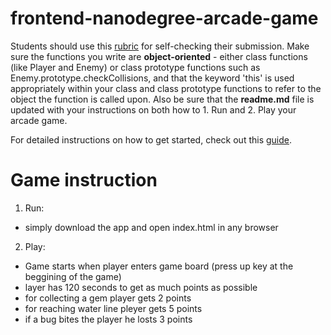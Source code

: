 frontend-nanodegree-arcade-game
===============================

Students should use this [rubric](https://review.udacity.com/#!/projects/2696458597/rubric) for self-checking their submission. Make sure the functions you write are **object-oriented** - either class functions (like Player and Enemy) or class prototype functions such as Enemy.prototype.checkCollisions, and that the keyword 'this' is used appropriately within your class and class prototype functions to refer to the object the function is called upon. Also be sure that the **readme.md** file is updated with your instructions on both how to 1. Run and 2. Play your arcade game.

For detailed instructions on how to get started, check out this [guide](https://docs.google.com/document/d/1v01aScPjSWCCWQLIpFqvg3-vXLH2e8_SZQKC8jNO0Dc/pub?embedded=true).


Game instruction
===============================
1. Run: 
* simply download the app and open index.html in any browser

2. Play: 
* Game starts when player enters game board (press up key at the beggining of the game)
* layer has 120 seconds to get as much points as possible
* for collecting a gem player gets 2 points
* for reaching water line pleyer gets 5 points
* if a bug bites the player he losts 3 points
